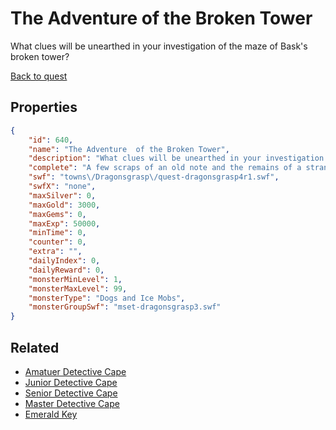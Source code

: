 # The Adventure  of the Broken Tower

What clues will be unearthed in your investigation of the maze of Bask's broken tower?

[Back to quest](../quests.md)

## Properties

```json
{
    "id": 640,
    "name": "The Adventure  of the Broken Tower",
    "description": "What clues will be unearthed in your investigation of the maze of Bask's broken tower?",
    "complete": "A few scraps of an old note and the remains of a strange Amulet... what could they mean?",
    "swf": "towns\/Dragonsgrasp\/quest-dragonsgrasp4r1.swf",
    "swfX": "none",
    "maxSilver": 0,
    "maxGold": 3000,
    "maxGems": 0,
    "maxExp": 50000,
    "minTime": 0,
    "counter": 0,
    "extra": "",
    "dailyIndex": 0,
    "dailyReward": 0,
    "monsterMinLevel": 1,
    "monsterMaxLevel": 99,
    "monsterType": "Dogs and Ice Mobs",
    "monsterGroupSwf": "mset-dragonsgrasp3.swf"
}
```

## Related

- [Amatuer Detective Cape](../items/4132-amatuer-detective-cape.md)
- [Junior Detective Cape](../items/4133-junior-detective-cape.md)
- [Senior Detective Cape](../items/4134-senior-detective-cape.md)
- [Master Detective Cape](../items/4135-master-detective-cape.md)
- [Emerald Key](../items/15628-emerald-key.md)

